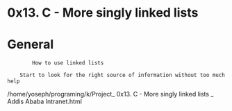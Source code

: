 # 0x13. C - More singly linked lists
# General
        	How to use linked lists

		Start to look for the right source of information without too much help
/home/yoseph/programing/k/Project_ 0x13. C - More singly linked lists _ Addis Ababa Intranet.html

